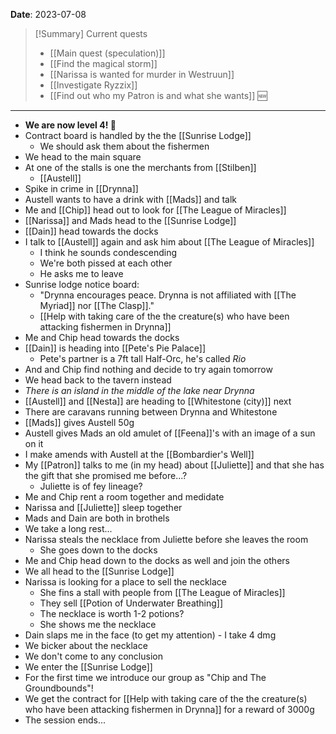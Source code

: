 **Date**: 2023-07-08

> [!Summary] Current quests
> - [[Main quest (speculation)]]
> - [[Find the magical storm]]
> - [[Narissa is wanted for murder in Westruun]]
> - [[Investigate Ryzzix]]
> - [[Find out who my Patron is and what she wants]] 🆕

---
- **We are now level 4! 🥳**
- Contract board is handled by the the [[Sunrise Lodge]]
	- We should ask them about the fishermen
- We head to the main square
- At one of the stalls is one the merchants from [[Stilben]]
	- [[Austell]]
- Spike in crime in [[Drynna]]
- Austell wants to have a drink with [[Mads]] and talk
- Me and [[Chip]] head out to look for [[The League of Miracles]]
- [[Narissa]] and Mads head to the [[Sunrise Lodge]]
- [[Dain]] head towards the docks
- I talk to [[Austell]] again and ask him about [[The League of Miracles]]
	- I think he sounds condescending
	- We're both pissed at each other
	- He asks me to leave
- Sunrise lodge notice board:
	- "Drynna encourages peace. Drynna is not affiliated with [[The Myriad]] nor [[The Clasp]]."
	- [[Help with taking care of the the creature(s) who have been attacking fishermen in Drynna]]
- Me and Chip head towards the docks
- [[Dain]] is heading into [[Pete's Pie Palace]]
	- Pete's partner is a 7ft tall Half-Orc, he's called *Rio*
- And and Chip find nothing and decide to try again tomorrow
- We head back to the tavern instead
- *There is an island in the middle of the lake near Drynna*
- [[Austell]] and [[Nesta]] are heading to [[Whitestone (city)]] next
- There are caravans running between Drynna and Whitestone
- [[Mads]] gives Austell 50g
- Austell gives Mads an old amulet of [[Feena]]'s with an image of a sun on it
- I make amends with Austell at the [[Bombardier's Well]]
- My [[Patron]] talks to me (in my head) about [[Juliette]] and that she has the gift that she promised me before...?
	- Juliette is of fey lineage?
- Me and Chip rent a room together and medidate
- Narissa and [[Juliette]] sleep together
- Mads and Dain are both in brothels
- We take a long rest...
- Narissa steals the necklace from Juliette before she leaves the room
	- She goes down to the docks
- Me and Chip head down to the docks as well and join the others
- We all head to the [[Sunrise Lodge]]
- Narissa is looking for a place to sell the necklace
	- She fins a stall with people from [[The League of Miracles]]
	- They sell [[Potion of Underwater Breathing]]
	- The necklace is worth 1-2 potions?
	- She shows me the necklace
- Dain slaps me in the face (to get my attention) - I take 4 dmg
- We bicker about the necklace
- We don't come to any conclusion
- We enter the [[Sunrise Lodge]]
- For the first time we introduce our group as "Chip and The Groundbounds"!
- We get the contract for [[Help with taking care of the the creature(s) who have been attacking fishermen in Drynna]] for a reward of 3000g
- The session ends...